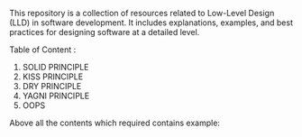 This repository is a collection of resources related to Low-Level Design (LLD) in software development. 
It includes explanations, examples, and best practices for designing software at a detailed level.

Table of Content : 
  1. SOLID PRINCIPLE
  2. KISS PRINCIPLE
  3. DRY PRINCIPLE
  4. YAGNI PRINCIPLE
  5. OOPS

Above all the contents which required  contains example:
